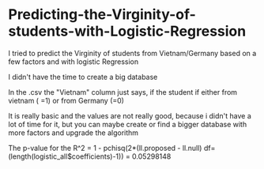 # Predicting-the-Virginity-of-students-with-Logistic-Regression

I tried to predict the Virginity of students from Vietnam/Germany based on a few factors and 
with logistic Regression 

I didn't have the time to create a big database

In the .csv the "Vietnam" column just says, if the student if either from vietnam ( =1) or from Germany (=0) 

It is really basic and the values are not really good, because i didn't have a lot of time for it, but you can maybe
create or find a bigger database with more factors and upgrade the algorithm 

The p-value for the R^2 = 1 - pchisq(2*(ll.proposed - ll.null) df=(length(logistic_all$coefficients)-1)) = 0.05298148

